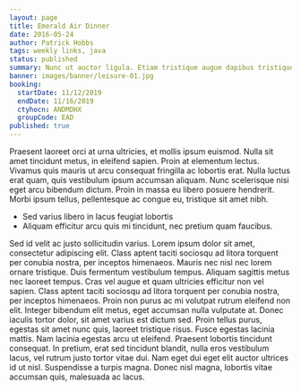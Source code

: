 ```yaml
---
layout: page
title: Emerald Air Dinner
date: 2016-05-24
author: Patrick Hobbs
tags: weekly links, java
status: published
summary: Nunc ut auctor ligula. Etiam tristique augue dapibus tristique ultricies.
banner: images/banner/leisure-01.jpg
booking:
  startDate: 11/12/2019
  endDate: 11/16/2019
  ctyhocn: ANDMDHX
  groupCode: EAD
published: true
---
```

Praesent laoreet orci at urna ultricies, et mollis ipsum euismod. Nulla sit amet tincidunt metus, in eleifend sapien. Proin at elementum lectus. Vivamus quis mauris ut arcu consequat fringilla ac lobortis erat. Nulla luctus erat quam, quis vestibulum ipsum accumsan aliquam. Nunc scelerisque nisi eget arcu bibendum dictum. Proin in massa eu libero posuere hendrerit. Morbi ipsum tellus, pellentesque ac congue eu, tristique sit amet nibh.

* Sed varius libero in lacus feugiat lobortis
* Aliquam efficitur arcu quis mi tincidunt, nec pretium quam faucibus.

Sed id velit ac justo sollicitudin varius. Lorem ipsum dolor sit amet, consectetur adipiscing elit. Class aptent taciti sociosqu ad litora torquent per conubia nostra, per inceptos himenaeos. Mauris nec nisl nec lorem ornare tristique. Duis fermentum vestibulum tempus. Aliquam sagittis metus nec laoreet tempus. Cras vel augue et quam ultricies efficitur non vel sapien. Class aptent taciti sociosqu ad litora torquent per conubia nostra, per inceptos himenaeos. Proin non purus ac mi volutpat rutrum eleifend non elit. Integer bibendum elit metus, eget accumsan nulla vulputate at.
Donec iaculis tortor dolor, sit amet varius est dictum sed. Proin tellus purus, egestas sit amet nunc quis, laoreet tristique risus. Fusce egestas lacinia mattis. Nam lacinia egestas arcu ut eleifend. Praesent lobortis tincidunt consequat. In pretium, erat sed tincidunt blandit, nulla eros vestibulum lacus, vel rutrum justo tortor vitae dui. Nam eget dui eget elit auctor ultrices id ut nisl. Suspendisse a turpis magna. Donec nisl magna, lobortis vitae accumsan quis, malesuada ac lacus.
